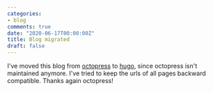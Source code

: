 ```yaml
---
categories:
- blog
comments: true
date: "2020-06-17T00:00:00Z"
title: Blog migrated
draft: false
---
```


I've moved this blog from [octopress](https://github.com/imathis/octopress) to [hugo](https://gohugo.io/), since octopress isn't maintained anymore. I've tried to keep the urls of all pages backward compatible. Thanks again octopress!
